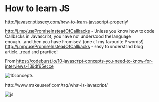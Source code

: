 # How to learn JS 

http://javascriptissexy.com/how-to-learn-javascript-properly/

http://j.mp/usePromiseInsteadOfCallbacks - Unless you know how to code Callbacks in Javascript, you have not understood the language enough...and then you have Promises! (one of my favourite P words!)  
http://j.mp/usePromiseInsteadOfCallbacks - easy to understand blog article...read and practice!  


From https://codeburst.io/10-javascript-concepts-you-need-to-know-for-interviews-136df65ecce

![10concepts](https://files.gitter.im/kgisl/campsite/aOYl/10conceptsForJSInterviews.jpeg) 

http://www.makeuseof.com/tag/what-is-javascript/

![js](https://files.gitter.im/kgisl/campsite/qJph/WhatisJavaScript.jpeg)




